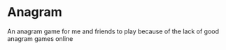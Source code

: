 # Anagram
An anagram game for me and friends to play because of the lack of good anagram games online
